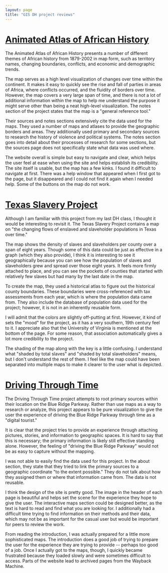 ```yaml
---
layout: page
title: "GIS DH project reviews"
---
```


# [Animated Atlas of African History](http://www.brown.edu/Research/AAAH/index.htm)

The Animated Atlas of African History presents a number of different themes of African history from 1879-2002 in map form, such as territory names, changing boundaries, conflicts, and economic and demographic trends.

The map serves as a high level visualization of changes over time within the continent. It makes it easy to quickly see the rise and fall of parties in areas of Africa, where conflicts occurred, and the fluidity of borders over time. However, the map covers a very large span of time, and there is not a lot of additional information within the map to help me understand the purpose it might serve other than being a neat high-level visualization. The notes section of the project states that the map is a "general reference tool."

Their sources and notes sections extensively cite the data used for the maps. They used a number of maps and atlases to provide the geographic borders and areas. They additionally used primary and secondary sources to research the history of violence and political systems. The notes section goes into detail about their processes of research for some sections, but the sources page does not specifically state what data was used where.

The website overall is simple but easy to navigate and clear, which helps the user feel at ease when using the site and helps establish its credibility. The site itself is usable, but the map has a few kinks. I found it difficult to navigate at first. There was a help window that appeared when I first got to the page, but it disappeared and I could not find it again when I needed help. Some of the buttons on the map do not work.


# [Texas Slavery Project](http://www.texasslaveryproject.org/)

Although I am familiar with this project from my last DH class, I thought it would be interesting to revisit it. The Texas Slavery Project contains a map on "the changing flows of enslaved and slaveholder populations in Texas over time."

The map shows the density of slaves and slaveholders per county over a span of eight years. Though some of this data could be just as effective in a graph (which they also provide), I think it is interesting to see it geographically because you can see how the population of slaves and slaveholders grew and spread over those eight years. It feels more firmly attached to place, and you can see the pockets of counties that started with relatively few slaves but had many by the last date in the map.

To create the map, they used a historical atlas to figure out the historical county boundaries. These boundaries were cross-referenced with tax assessments from each year, which is where the population data came from. They also include the database of population data used for the project; however, it is not in an inherently reusable form.

I will admit that the colors are slightly off-putting at first. However, it kind of sets the "mood" for the project, as it has a very southern, 19th century feel to it. I appreciate also that the University of Virginia is mentioned at the bottom of the page. For some reason, that association automatically gives a lot more credibility to the project.


The shading of the map along with the key is a little confusing. I understand what "shaded by total slaves" and "shaded by total slaveholders" means, but I don't understand the rest of them. I feel like the map could have been separated into multiple maps to make it clearer to the user what is depicted.

# [Driving Through Time](http://docsouth.unc.edu/blueridgeparkway/)

The Driving Through Time project attempts to root primary sources within their location on the Blue Ridge Parkway. Rather than use maps as a way to research or analyze, this project appears to be pure visualization to give the user the experience of driving the Blue Ridge Parkway through time as a "digital tourist."

It is clear that the project tries to provide an experience through attaching pictures, stories, and information to geographic spaces. It is hard to say that this is necessary; the primary information is likely still effective standing alone. However, the feeling of "driving the Blue Ridge Parkway" would not be as easy to capture without the mapping.

I was not able to easily find the data used for this project. In the about section, they state that they tried to link the primary sources to a geographic coordinate "to the extent possible." They do not talk about how they assigned them or where that information came from. The data is not reusable.

I think the design of the site is pretty good. The image in the header of each page is beautiful and helps set the scene for the experience they hope to give the user. The interactive maps section could be designed better, as the text is hard to read and find what you are looking for. I additionally had a difficult time trying to find information on their methods and their data, which may not be as important for the casual user but would be important for peers to review the work.

From reading the introduction, I was actually prepared for a little more sophisticated maps. The introduction does a good job of trying to prepare the user for the experience they are trying to provide -- perhaps too good of a job. Once I actually got to the maps, though, I quickly became frustrated because they loaded slowly and were sometimes difficult to access. Parts of the website lead to archived pages from the Wayback Machine.
